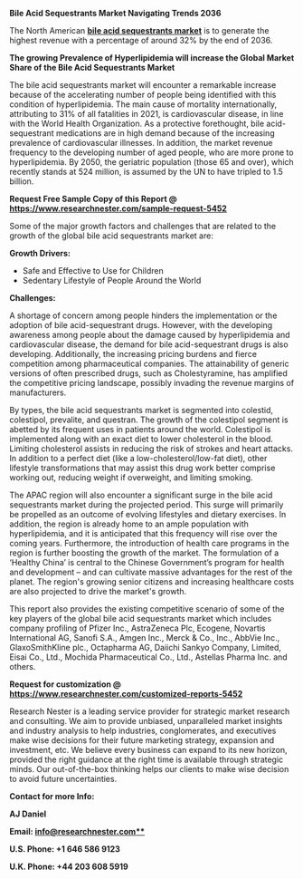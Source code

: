 ﻿<a name="_hlk152789066"></a>**Bile Acid Sequestrants Market Navigating Trends 2036**

The North American [**bile acid sequestrants market**](https://www.researchnester.com/reports/bile-acid-sequestrants-market/5452) is to generate the highest revenue with a percentage of around 32% by the end of 2036.

**The growing Prevalence of <a name="_hlk152790406"></a>Hyperlipidemia will increase the Global Market Share of the Bile Acid Sequestrants Market**

The bile acid sequestrants market will encounter a remarkable increase because of the accelerating number of people being identified with this condition of hyperlipidemia. The main cause of mortality internationally, attributing to 31% of all fatalities in 2021, is cardiovascular disease, in line with the World Health Organization. As a protective forethought, bile acid-sequestrant medications are in high demand because of the increasing prevalence of cardiovascular illnesses. In addition, the market revenue frequency to the developing number of aged people, who are more prone to hyperlipidemia. By 2050, the geriatric population (those 65 and over), which recently stands at 524 million, is assumed by the UN to have tripled to 1.5 billion.

**Request Free Sample Copy of this Report @ <https://www.researchnester.com/sample-request-5452>** 

Some of the major growth factors and challenges that are related to the growth of the global bile acid sequestrants market are:

**Growth Drivers:**

- Safe and Effective to Use for Children
- Sedentary Lifestyle of People Around the World

**Challenges:**

A shortage of concern among people hinders the implementation or the adoption of bile acid-sequestrant drugs. However, with the developing awareness among people about the damage caused by hyperlipidemia and cardiovascular disease, the demand for bile acid-sequestrant drugs is also developing. Additionally, the increasing pricing burdens and fierce competition among pharmaceutical companies. The attainability of generic versions of often prescribed drugs, such as Cholestyramine, has amplified the competitive pricing landscape, possibly invading the revenue margins of manufacturers.

By types, the bile acid sequestrants market is segmented into colestid, colestipol, prevalite, and questran. The growth of the colestipol segment is abetted by its frequent uses in patients around the world. Colestipol is implemented along with an exact diet to lower cholesterol in the blood. Limiting cholesterol assists in reducing the risk of strokes and heart attacks. In addition to a perfect diet (like a low-cholesterol/low-fat diet), other lifestyle transformations that may assist this drug work better comprise working out, reducing weight if overweight, and limiting smoking.

The APAC region will also encounter a significant surge in the bile acid sequestrants market during the projected period. This surge will primarily be propelled as an outcome of evolving lifestyles and dietary exercises. In addition, the region is already home to an ample population with hyperlipidemia, and it is anticipated that this frequency will rise over the coming years. Furthermore, the introduction of health care programs in the region is further boosting the growth of the market. The formulation of a ‘Healthy China’ is central to the Chinese Government’s program for health and development – and can cultivate massive advantages for the rest of the planet. The region's growing senior citizens and increasing healthcare costs are also projected to drive the market's growth. 

This report also provides the existing competitive scenario of some of the key players of the global bile acid sequestrants market which includes company profiling of Pfizer Inc., AstraZeneca Plc, Ecogene, Novartis International AG, Sanofi S.A., Amgen Inc., Merck & Co., Inc., AbbVie Inc., GlaxoSmithKline plc., Octapharma AG, Daiichi Sankyo Company, Limited, Eisai Co., Ltd., Mochida Pharmaceutical Co., Ltd., Astellas Pharma Inc. and others.      

**Request for customization @ <https://www.researchnester.com/customized-reports-5452>**  

Research Nester is a leading service provider for strategic market research and consulting. We aim to provide unbiased, unparalleled market insights and industry analysis to help industries, conglomerates, and executives make wise decisions for their future marketing strategy, expansion and investment, etc. We believe every business can expand to its new horizon, provided the right guidance at the right time is available through strategic minds. Our out-of-the-box thinking helps our clients to make wise decision to avoid future uncertainties.

**Contact for more Info:**

**AJ Daniel**

**Email: [info@researchnester.com**](mailto:info@researchnester.com)**

**U.S. Phone: +1 646 586 9123** 

**U.K. Phone: +44 203 608 5919**
